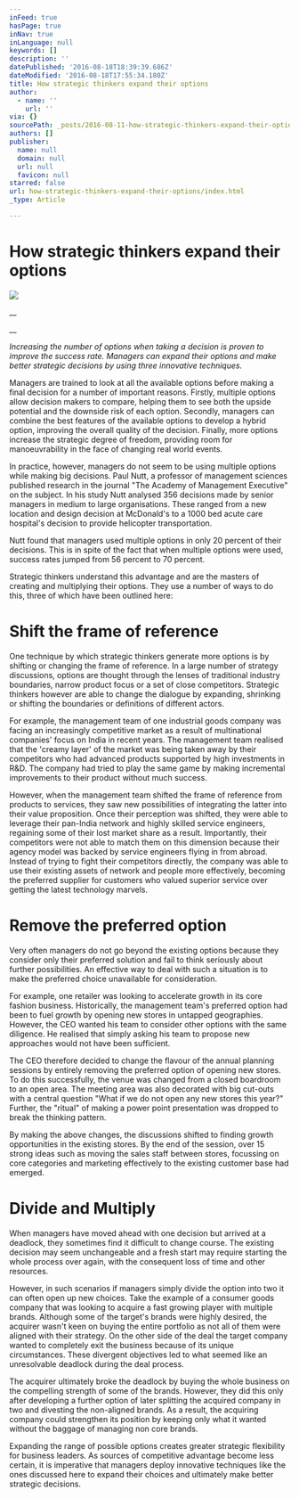 ```yaml
---
inFeed: true
hasPage: true
inNav: true
inLanguage: null
keywords: []
description: ''
datePublished: '2016-08-18T18:39:39.686Z'
dateModified: '2016-08-18T17:55:34.180Z'
title: How strategic thinkers expand their options
author:
  - name: ''
    url: ''
via: {}
sourcePath: _posts/2016-08-11-how-strategic-thinkers-expand-their-options.md
authors: []
publisher:
  name: null
  domain: null
  url: null
  favicon: null
starred: false
url: how-strategic-thinkers-expand-their-options/index.html
_type: Article

---
```

# How strategic thinkers expand their options
![](https://the-grid-user-content.s3-us-west-2.amazonaws.com/c87cfb50-c88f-487b-a649-e83341e821e8.jpg)

__

__

_Increasing the number of options when taking a decision is proven to improve the success rate. Managers can expand their options and make better strategic decisions by using three innovative techniques._

Managers are trained to look at all the available options before making a final decision for a number of important reasons. Firstly, multiple options allow decision makers to compare, helping them to see both the upside potential and the downside risk of each option. Secondly, managers can combine the best features of the available options to develop a hybrid option, improving the overall quality of the decision. Finally, more options increase the strategic degree of freedom, providing room for manoeuvrability in the face of changing real world events.

In practice, however, managers do not seem to be using multiple options while making big decisions. Paul Nutt, a professor of management sciences published research in the journal "The Academy of Management Executive" on the subject. In his study Nutt analysed 356 decisions made by senior managers in medium to large organisations. These ranged from a new location and design decision at McDonald's to a 1000 bed acute care hospital's decision to provide helicopter transportation.

Nutt found that managers used multiple options in only 20 percent of their decisions. This is in spite of the fact that when multiple options were used, success rates jumped from 56 percent to 70 percent.

Strategic thinkers understand this advantage and are the masters of creating and multiplying their options. They use a number of ways to do this, three of which have been outlined here: 

# Shift the frame of reference

One technique by which strategic thinkers generate more options is by shifting or changing the frame of reference. In a large number of strategy discussions, options are thought through the lenses of traditional industry boundaries, narrow product focus or a set of close competitors. Strategic thinkers however are able to change the dialogue by expanding, shrinking or shifting the boundaries or definitions of different actors.

For example, the management team of one industrial goods company was facing an increasingly competitive market as a result of multinational companies' focus on India in recent years. The management team realised that the 'creamy layer' of the market was being taken away by their competitors who had advanced products supported by high investments in R&D. The company had tried to play the same game by making incremental improvements to their product without much success.

However, when the management team shifted the frame of reference from products to services, they saw new possibilities of integrating the latter into their value proposition. Once their perception was shifted, they were able to leverage their pan-India network and highly skilled service engineers, regaining some of their lost market share as a result. Importantly, their competitors were not able to match them on this dimension because their agency model was backed by service engineers flying in from abroad. Instead of trying to fight their competitors directly, the company was able to use their existing assets of network and people more effectively, becoming the preferred supplier for customers who valued superior service over getting the latest technology marvels.

# Remove the preferred option

Very often managers do not go beyond the existing options because they consider only their preferred solution and fail to think seriously about further possibilities. An effective way to deal with such a situation is to make the preferred choice unavailable for consideration.

For example, one retailer was looking to accelerate growth in its core fashion business. Historically, the management team's preferred option had been to fuel growth by opening new stores in untapped geographies. However, the CEO wanted his team to consider other options with the same diligence. He realised that simply asking his team to propose new approaches would not have been sufficient.

The CEO therefore decided to change the flavour of the annual planning sessions by entirely removing the preferred option of opening new stores. To do this successfully, the venue was changed from a closed boardroom to an open area. The meeting area was also decorated with big cut-outs with a central question "What if we do not open any new stores this year?" Further, the "ritual" of making a power point presentation was dropped to break the thinking pattern.

By making the above changes, the discussions shifted to finding growth opportunities in the existing stores. By the end of the session, over 15 strong ideas such as moving the sales staff between stores, focussing on core categories and marketing effectively to the existing customer base had emerged.

# Divide and Multiply

When managers have moved ahead with one decision but arrived at a deadlock, they sometimes find it difficult to change course. The existing decision may seem unchangeable and a fresh start may require starting the whole process over again, with the consequent loss of time and other resources.

However, in such scenarios if managers simply divide the option into two it can often open up new choices. Take the example of a consumer goods company that was looking to acquire a fast growing player with multiple brands. Although some of the target's brands were highly desired, the acquirer wasn't keen on buying the entire portfolio as not all of them were aligned with their strategy. On the other side of the deal the target company wanted to completely exit the business because of its unique circumstances. These divergent objectives led to what seemed like an unresolvable deadlock during the deal process.

The acquirer ultimately broke the deadlock by buying the whole business on the compelling strength of some of the brands. However, they did this only after developing a further option of later splitting the acquired company in two and divesting the non-aligned brands. As a result, the acquiring company could strengthen its position by keeping only what it wanted without the baggage of managing non core brands.

Expanding the range of possible options creates greater strategic flexibility for business leaders. As sources of competitive advantage become less certain, it is imperative that managers deploy innovative techniques like the ones discussed here to expand their choices and ultimately make better strategic decisions.